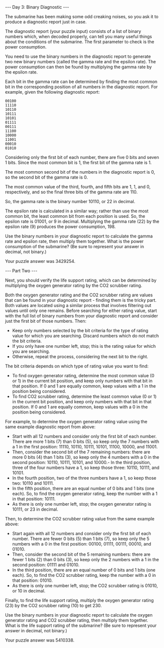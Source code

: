 --- Day 3: Binary Diagnostic ---

The submarine has been making some odd creaking noises, so you ask it to produce a diagnostic report just in case.

The diagnostic report (your puzzle input) consists of a list of binary numbers which, when decoded properly, can tell you many useful things about the conditions of the submarine. The first parameter to check is the power consumption.

You need to use the binary numbers in the diagnostic report to generate two new binary numbers (called the gamma rate and the epsilon rate). The power consumption can then be found by multiplying the gamma rate by the epsilon rate.

Each bit in the gamma rate can be determined by finding the most common bit in the corresponding position of all numbers in the diagnostic report. For example, given the following diagnostic report:
```
00100
11110
10110
10111
10101
01111
00111
11100
10000
11001
00010
01010
```
Considering only the first bit of each number, there are five 0 bits and seven 1 bits. Since the most common bit is 1, the first bit of the gamma rate is 1.

The most common second bit of the numbers in the diagnostic report is 0, so the second bit of the gamma rate is 0.

The most common value of the third, fourth, and fifth bits are 1, 1, and 0, respectively, and so the final three bits of the gamma rate are 110.

So, the gamma rate is the binary number 10110, or 22 in decimal.

The epsilon rate is calculated in a similar way; rather than use the most common bit, the least common bit from each position is used. So, the epsilon rate is 01001, or 9 in decimal. Multiplying the gamma rate (22) by the epsilon rate (9) produces the power consumption, 198.

Use the binary numbers in your diagnostic report to calculate the gamma rate and epsilon rate, then multiply them together. What is the power consumption of the submarine? (Be sure to represent your answer in decimal, not binary.)

Your puzzle answer was 3429254.

--- Part Two ---

Next, you should verify the life support rating, which can be determined by multiplying the oxygen generator rating by the CO2 scrubber rating.

Both the oxygen generator rating and the CO2 scrubber rating are values that can be found in your diagnostic report - finding them is the tricky part. Both values are located using a similar process that involves filtering out values until only one remains. Before searching for either rating value, start with the full list of binary numbers from your diagnostic report and consider just the first bit of those numbers. Then:

- Keep only numbers selected by the bit criteria for the type of rating value for which you are searching. Discard numbers which do not match the bit criteria.
- If you only have one number left, stop; this is the rating value for which you are searching.
- Otherwise, repeat the process, considering the next bit to the right.

The bit criteria depends on which type of rating value you want to find:

- To find oxygen generator rating, determine the most common value (0 or 1) in the current bit position, and keep only numbers with that bit in that position. If 0 and 1 are equally common, keep values with a 1 in the position being considered.
- To find CO2 scrubber rating, determine the least common value (0 or 1) in the current bit position, and keep only numbers with that bit in that position. If 0 and 1 are equally common, keep values with a 0 in the position being considered.

For example, to determine the oxygen generator rating value using the same example diagnostic report from above:

- Start with all 12 numbers and consider only the first bit of each number. There are more 1 bits (7) than 0 bits (5), so keep only the 7 numbers with a 1 in the first position: 11110, 10110, 10111, 10101, 11100, 10000, and 11001.
- Then, consider the second bit of the 7 remaining numbers: there are more 0 bits (4) than 1 bits (3), so keep only the 4 numbers with a 0 in the second position: 10110, 10111, 10101, and 10000.- In the third position, three of the four numbers have a 1, so keep those three: 10110, 10111, and 10101.
- In the fourth position, two of the three numbers have a 1, so keep those two: 10110 and 10111.
- In the fifth position, there are an equal number of 0 bits and 1 bits (one each). So, to find the oxygen generator rating, keep the number with a 1 in that position: 10111.
- As there is only one number left, stop; the oxygen generator rating is 10111, or 23 in decimal. 

Then, to determine the CO2 scrubber rating value from the same example above:

- Start again with all 12 numbers and consider only the first bit of each number. There are fewer 0 bits (5) than 1 bits (7), so keep only the 5 numbers with a 0 in the first position: 00100, 01111, 00111, 00010, and 01010.
- Then, consider the second bit of the 5 remaining numbers: there are fewer 1 bits (2) than 0 bits (3), so keep only the 2 numbers with a 1 in the second position: 01111 and 01010.
- In the third position, there are an equal number of 0 bits and 1 bits (one each). So, to find the CO2 scrubber rating, keep the number with a 0 in that position: 01010.
- As there is only one number left, stop; the CO2 scrubber rating is 01010, or 10 in decimal.

Finally, to find the life support rating, multiply the oxygen generator rating (23) by the CO2 scrubber rating (10) to get 230.

Use the binary numbers in your diagnostic report to calculate the oxygen generator rating and CO2 scrubber rating, then multiply them together. What is the life support rating of the submarine? (Be sure to represent your answer in decimal, not binary.)

Your puzzle answer was 5410338.